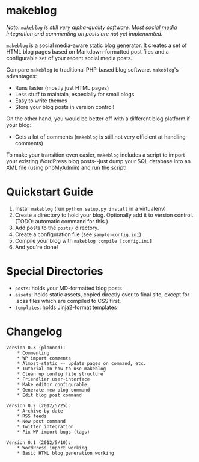 makeblog
========

*Note: `makeblog` is still very alpha-quality software. Most social media integration and commenting on posts are *not* yet implemented.*

`makeblog` is a social media-aware static blog generator. It creates a set of HTML blog pages based on Markdown-formatted post files and a configurable set of your recent social media posts.

Compare `makeblog` to traditional PHP-based blog software. `makeblog`'s advantages:

* Runs faster (mostly just HTML pages)
* Less stuff to maintain, especially for small blogs
* Easy to write themes
* Store your blog posts in version control!

On the other hand, you would be better off with a different blog platform if your blog:

* Gets a lot of comments (`makeblog` is still not very efficient at handling comments)

To make your transition even easier, `makeblog` includes a script to import your existing WordPress blog posts--just dump your SQL database into an XML file (using phpMyAdmin) and run the script!

Quickstart Guide
================

1. Install `makeblog` (run `python setup.py install` in a virtualenv)
2. Create a directory to hold your blog. Optionally add it to version control. (TODO: automatic command for this.)
3. Add posts to the `posts/` directory.
4. Create a configuration file (see `sample-config.ini`)
5. Compile your blog with `makeblog compile [config.ini]`
6. And you're done!


Special Directories
===================

* `posts`: holds your MD-formatted blog posts
* `assets`: holds static assets, copied directly over to final site, except for .scss files which are compiled to CSS first.
* `templates`: holds Jinja2-format templates



Changelog
=========

~~~
Version 0.3 (planned):
    * Commenting
    * WP import comments
    * Almost-static -- update pages on command, etc.
    * Tutorial on how to use makeblog
    * Clean up config file structure
    * Friendlier user-interface
    * Make editor configurable
    * Generate new blog command
	* Edit blog post command

Version 0.2 (2012/5/25):
	* Archive by date
	* RSS feeds
    * New post command
	* Twitter integration
	* Fix WP import bugs (tags)

Version 0.1 (2012/5/10):
	* WordPress import working
	* Basic HTML blog generation working
~~~
